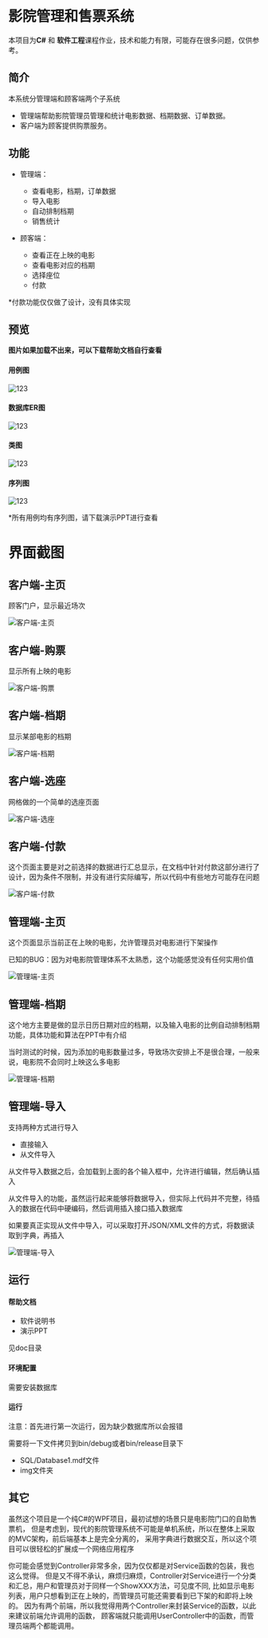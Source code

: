 
# 影院管理和售票系统
本项目为**C#** 和 **软件工程**课程作业，技术和能力有限，可能存在很多问题，仅供参考。

## 简介

本系统分管理端和顾客端两个子系统
* 管理端帮助影院管理员管理和统计电影数据、档期数据、订单数据。
* 客户端为顾客提供购票服务。

## 功能
* 管理端：
  - 查看电影，档期，订单数据
  - 导入电影
  - 自动排制档期
  - 销售统计

* 顾客端：
  - 查看正在上映的电影
  - 查看电影对应的档期
  - 选择座位
  - 付款

*付款功能仅仅做了设计，没有具体实现

## 预览
**图片如果加载不出来，可以下载帮助文档自行查看**

#### 用例图
![123](http://llag.net/markdown-img/0.1.用例图.png)
#### 数据库ER图
![123](http://llag.net/markdown-img/0.ER图.png)
#### 类图
![123](http://llag.net/markdown-img/0.2.类图.png)
#### 序列图
![123](http://llag.net/markdown-img/0.序列图-购票.png)

*所有用例均有序列图，请下载演示PPT进行查看

# 界面截图

## 客户端-主页
顾客门户，显示最近场次

![客户端-主页](http://llag.net/markdown-img/2.1.客户端-主页_1.png)


## 客户端-购票
显示所有上映的电影

![客户端-购票](http://llag.net/markdown-img/2.2.客户端-购票_2.png)


## 客户端-档期
显示某部电影的档期

![客户端-档期](http://llag.net/markdown-img/2.5.客户端-档期_1.png)

## 客户端-选座
网格做的一个简单的选座页面

![客户端-选座](http://llag.net/markdown-img/2.4.客户端-选座_1.png)

## 客户端-付款
这个页面主要是对之前选择的数据进行汇总显示，在文档中针对付款这部分进行了设计，因为条件不限制，并没有进行实际编写，所以代码中有些地方可能存在问题

![客户端-付款](http://llag.net/markdown-img/2.6.客户端-付款.png)


## 管理端-主页
这个页面显示当前正在上映的电影，允许管理员对电影进行下架操作

已知的BUG：因为对电影院管理体系不太熟悉，这个功能感觉没有任何实用价值

![管理端-主页](http://llag.net/markdown-img/1.1.管理端-主页.png)


## 管理端-档期
这个地方主要是做的显示日历日期对应的档期，以及输入电影的比例自动排制档期功能，具体功能和算法在PPT中有介绍

当时测试的时候，因为添加的电影数量过多，导致场次安排上不是很合理，一般来说，电影院不会同时上映这么多电影

![管理端-档期](http://llag.net/markdown-img/1.2.管理端-档期_2.png)


## 管理端-导入
支持两种方式进行导入
* 直接输入
* 从文件导入

从文件导入数据之后，会加载到上面的各个输入框中，允许进行编辑，然后确认插入

从文件导入的功能，虽然运行起来能够将数据导入，但实际上代码并不完整，待插入的数据在代码中硬编码，然后调用插入接口插入数据库

如果要真正实现从文件中导入，可以采取打开JSON/XML文件的方式，将数据读取到字典，再插入

![管理端-导入](http://llag.net/markdown-img/1.3.管理端-导入.png)


## 运行


#### 帮助文档
* 软件说明书
* 演示PPT

见doc目录

#### 环境配置
需要安装数据库

#### 运行
注意：首先进行第一次运行，因为缺少数据库所以会报错

需要将一下文件拷贝到bin/debug或者bin/release目录下

* SQL/Database1.mdf文件
* img文件夹


## 其它
虽然这个项目是一个纯C#的WPF项目，最初试想的场景只是电影院门口的自助售票机，
但是考虑到，现代的影院管理系统不可能是单机系统，所以在整体上采取的MVC架构，前后端基本上是完全分离的，
采用字典进行数据交互，所以这个项目可以很轻松的扩展成一个网络应用程序

你可能会感觉到Controller非常多余，因为仅仅都是对Service函数的包装，我也这么觉得。
但是又不得不承认，麻烦归麻烦，Controller对Service进行一个分类和汇总，用户和管理员对于同样一个ShowXXX方法，可见度不同,
比如显示电影列表，用户只想看到正在上映的，而管理员可能还需要看到已下架的和即将上映的。
因为有两个前端，所以我觉得用两个Controller来封装Service的函数，以此来建议前端允许调用的函数，
顾客端就只能调用UserController中的函数，而管理员端两个都能调用。
